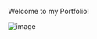 Welcome to my Portfolio!

![image](https://firebasestorage.googleapis.com/v0/b/portfolio-1e947.appspot.com/o/preview.webp?alt=media&token=42ac4a3c-f360-4611-9ecd-733277e58750)

